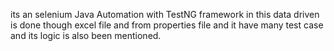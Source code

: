 its an selenium Java Automation with TestNG framework in this data driven is done though excel file and from properties file and it have many test case and its logic is also been mentioned.
